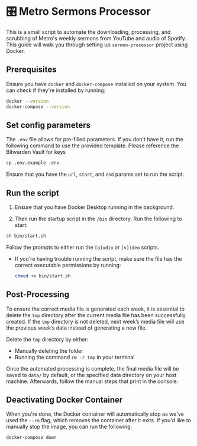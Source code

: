 # 🎛️ Metro Sermons Processor

This is a small script to automate the downloading, processing, and scrubbing of
Metro's weekly sermons from YouTube and audio of Spotify. This guide will walk
you through setting up `sermon-processor` project using Docker.

## Prerequisites

Ensure you have `docker` and `docker-compose` installed on your system. You can
check if they're installed by running:

```bash
docker --version
docker-compose --version
```

## Set config parameters

The `.env` file allows for pre-filled parameters. If you don't have it, run the
following command to use the provided template. Please reference the Bitwarden
Vault for keys

```bash
cp .env.example .env
```

Ensure that you have the `url`, `start`, and `end` params set to run the script.

## Run the script

1. Ensure that you have Docker Desktop running in the background.

2. Then run the startup script in the `/bin` directory. Run the following to
   start:

```bash
sh bin/start.sh
```

Follow the prompts to either run the `[a]udio` or `[v]ideo` scripts.

- If you're having trouble running the script, make sure the file has the
  correct executable permissions by running:

  ```bash
  chmod +x bin/start.sh
  ```

## Post-Processing

To ensure the correct media file is generated each week, it is essential to
delete the `tmp` directory after the current media file has been successfully
created. If the `tmp` directory is not deleted, next week’s media file will use
the previous week’s data instead of generating a new file.

Delete the `tmp` directory by either:

- Manually deleting the folder
- Running the command `rm -r tmp` in your terminal

Once the automated processing is complete, the final media file will be saved to
`data/` by default, or the specified data directory on your host machine.
Afterwards, follow the manual steps that print in the console.

## Deactivating Docker Container

When you're done, the Docker container will automatically stop as we've used the
`--rm` flag, which removes the container after it exits. If you'd like to
manually stop the image, you can run the following:

```bash
docker-compose down
```

